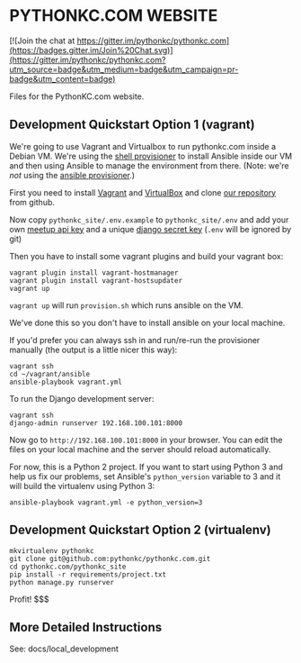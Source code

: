 # PYTHONKC.COM WEBSITE

[![Join the chat at https://gitter.im/pythonkc/pythonkc.com](https://badges.gitter.im/Join%20Chat.svg)](https://gitter.im/pythonkc/pythonkc.com?utm_source=badge&utm_medium=badge&utm_campaign=pr-badge&utm_content=badge)

Files for the PythonKC.com website.

## Development Quickstart Option 1 (vagrant)

We're going to use Vagrant and Virtualbox to run pythonkc.com inside a Debian
VM. We're using the [shell provisioner][] to install Ansible inside our VM and
then using Ansible to manage the environment from there. (Note: we're *not*
using the [ansible provisioner][].)

First you need to install [Vagrant][] and [VirtualBox][] and clone [our
repository][] from github.

Now copy `pythonkc_site/.env.example` to `pythonkc_site/.env` and add
your own [meetup api key][] and a unique [django secret key][] (`.env` will
be ignored by git)

Then you have to install some vagrant plugins and build your vagrant box:

```
vagrant plugin install vagrant-hostmanager
vagrant plugin install vagrant-hostsupdater
vagrant up
```

`vagrant up` will run `provision.sh` which runs ansible on the VM.

We've done this so you don't have to install ansible on your local machine.

If you'd prefer you can always ssh in and run/re-run the provisioner manually
(the output is a little nicer this way):

```
vagrant ssh
cd ~/vagrant/ansible
ansible-playbook vagrant.yml
```

To run the Django development server:

```
vagrant ssh
django-admin runserver 192.168.100.101:8000
```

Now go to `http://192.168.100.101:8000` in your browser. You can edit the files
on your local machine and the server should reload automatically.

For now, this is a Python 2 project. If you want to start using Python 3
and help us fix our problems, set Ansible's `python_version` variable to 3
and it will build the virtualenv using Python 3:

```
ansible-playbook vagrant.yml -e python_version=3
```


## Development Quickstart Option 2 (virtualenv)

```
mkvirtualenv pythonkc
git clone git@github.com:pythonkc/pythonkc.com.git
cd pythonkc.com/pythonkc_site
pip install -r requirements/project.txt
python manage.py runserver
```

Profit! $$$

## More Detailed Instructions

See: docs/local_development



[Vagrant]: https://www.vagrantup.com/downloads.html
[VirtualBox]: https://www.virtualbox.org
[shell provisioner]: http://docs.vagrantup.com/v2/provisioning/shell.html
[ansible provisioner]: http://docs.vagrantup.com/v2/provisioning/ansible.html
[our repository]: https://github.com/pythonkc/pythonkc.com
[meetup api key]: https://secure.meetup.com/meetup_api/key/
[django secret key]: http://www.miniwebtool.com/django-secret-key-generator/

